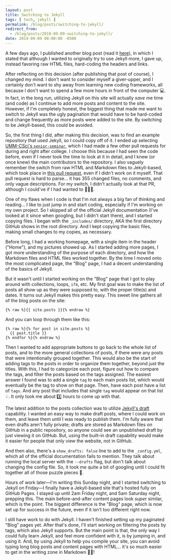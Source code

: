 ```yaml
---
layout: post
title: Switching to Jekyll
tags: [ tech, jekyll ]
permalink: /blog/posts/switching-to-jekyll/
redirect_from:
  - /blog/posts/2019-09-09-switching-to-jekyll/
date: 2019-09-09 00:00:00 -0500
---
```


A few days ago, I published another blog post (read it [here](/blog/posts/my-first-blog-post/)), in which I stated that although I wanted to originally try to use Jekyll more, I gave up, instead favoring raw HTML files, hard-coding the headers and links.

After reflecting on this decision (after publishing that post of course), I changed my mind. I don't want to consider myself a giver-upper, and I certainly don't want to shy away from learning new coding frameworks, all because I don't want to spend a few more hours in front of the computer 💻. In fact, in the long run, utilizing Jekyll on this site will actually _save_ me time (and code) as I continue to add more posts and content to the site. However, if I'm completely honest, the biggest thing that made me want to switch to Jekyll was the ugly pagination that would have to be hard-coded and change frequently as more posts were added to the site. By switching to be Jekyll-based, this could be avoided.

So, the first thing I did, after making this decision, was to find an example repository that used Jekyll, so I could copy off of it. I ended up selecting [UMM-CSci's `senior-seminar`](https://github.com/UMM-CSci/senior-seminar), which I had made a few other pull requests for during and right after college. I choose this because I had seen the code before, even if I never took the time to look at it in detail, and I knew (or once knew) the main contributors to the repository. I also vaguely remember the switch from raw HTML and Markdown files to Jekyll-based, which took place in [this pull request](https://github.com/UMM-CSci/senior-seminar/pull/9), even if I didn't work on it myself. That pull request is hard to parse... it has 355 changed files, no comments, and only vague descriptions. For my switch, I didn't actually look at that PR, although I could've if I had wanted to 💁🏻‍♀️.

One of my flaws when I code is that I'm not always a big fan of thinking and reading... I like to just jump in and start coding, especially if I'm working on my own project. So I skipped all of the official Jekyll documentation (I've looked at it since when googling, but I didn't start there), and I started copying files. I began with the `_includes/` directory, AKA the first directory GitHub shows in the root directory. And I kept copying the basic files, making small changes to my copies, as necessary.

Before long, I had a working homepage, with a single item in the header ("Home"), and my pictures showed up. As I started adding more pages, I got more understanding of the purpose of each directory, and how the Markdown files and HTML files worked together. By the time I moved onto the most complicated page, the "Blog" page, I had a decent understanding of the basics of Jekyll.

But it wasn't until I started working on the "Blog" page that I got to play around with collections, loops, `if`s, etc. My first goal was to make the list of posts all show up as they were supposed to, with the proper title(s) and dates. It turns out Jekyll makes this pretty easy. This sweet line gathers all of the blog posts on the site:
```
{% raw %}{{ site.posts }}{% endraw %}
```

And you can loop through them like this:
```
{% raw %}{% for post in site.posts %}
  {{ post.title }}
{% endfor %}{% endraw %}
```

Then I wanted to add appropriate buttons to go back to the whole list of posts, and to the more general collections of posts, if there were any posts that were intentionally grouped together. This would also be the start of adding tags to the posts in order to organize them together, beyond just the titles. With this, I had to categorize each post, figure out how to compare the tags, and filter the posts based on the tags assigned. The easiest answer I found was to add a single `tag` to each main posts list, which would eventually be the tag to show on that page. Then, have each post have a list of `tags`. And any post that includes that single `tag` would appear on that list 💡. It only took me about 3️⃣ hours to come up with that.

The latest addition to the posts collection was to utilize [Jekyll's draft](https://jekyllrb.com/docs/posts/#drafts) capability. I wanted an easy way to make draft posts, where I could work on them, and leave them until I was ready to publish them. I'm fully aware that even drafts aren't fully private; drafts are stored as Markdown files on GitHub in a public repository, so anyone could see an unpublished draft by just viewing it on GitHub. But, using the built-in draft capability would make it easier for people that only view the website, not in GitHub.

And then also, there's a `show_drafts: false` line to add to the `_config.yml`, which all of the official documentation fails to mention. They talk about running the local server with the `--drafts` flag, but don't talk about changing the config file. So, it took me quite a bit of googling until I could fit together all of those puzzle pieces 🧩.

Hours of work later—I'm writing this Sunday night, and I started switching to Jekyll on Friday—I finally have a Jekyll-based site that's hosted fully on GitHub Pages. I stayed up until 2am Friday night, and 5am Saturday night, prepping this. The main before-and-after content pages look _super_ similar, which is the point. The biggest difference is the "Blog" page, which is now set up for success in the future, even if it isn't too different right now.

I still have work to do with Jekyll. I haven't finished setting up my paginated "Blog" pages yet. After that's done, I'll start working on filtering the posts by tags, which also Jekyll supports. But the main point is that, the only way I could fully learn Jekyll, and feel more confident with it, is by jumping in, and using it. And, by using Jekyll to help you compile your site, you can avoid typing long blog posts and content pages with HTML... it's so much easier to get in the writing zone in Markdown 🙌🏼!

